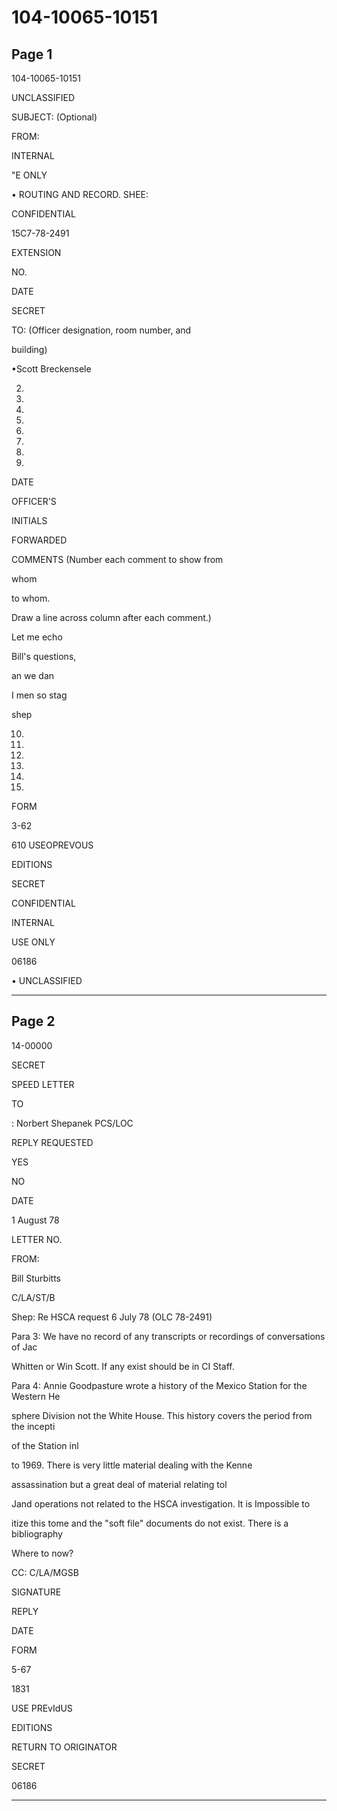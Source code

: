 # 104-10065-10151

## Page 1

104-10065-10151

UNCLASSIFIED

SUBJECT: (Optional)

FROM:

INTERNAL

"E ONLY

• ROUTING AND RECORD. SHEE:

CONFIDENTIAL

15C7-78-2491

EXTENSION

NO.

DATE

SECRET

TO: (Officer designation, room number, and

building)

•Scott Breckensele

2.

3.

4.

5.

6.

7.

8.

9.

DATE

OFFICER'S

INITIALS

FORWARDED

COMMENTS (Number each comment to show from

whom

to whom.

Draw a line across column after each comment.)

Let me echo

Bill's questions,

an we dan

I men so stag

shep

10.

11.

12.

13.

14.

15.

FORM

3-62

610 USEOPREVOUS

EDITIONS

SECRET

CONFIDENTIAL

INTERNAL

USE ONLY

06186

• UNCLASSIFIED

---

## Page 2

14-00000

SECRET

SPEED LETTER

TO

: Norbert Shepanek PCS/LOC

REPLY REQUESTED

YES

NO

DATE

1 August 78

LETTER NO.

FROM:

Bill Sturbitts

C/LA/ST/B

Shep: Re HSCA request 6 July 78 (OLC 78-2491)

Para 3: We have no record of any transcripts or recordings of conversations of Jac

Whitten or Win Scott. If any exist should be in CI Staff.

Para 4: Annie Goodpasture wrote a history of the Mexico Station for the Western He

sphere Division not the White House. This history covers the period from the incepti

of the Station inl

to 1969. There is very little material dealing with the Kenne

assassination but a great deal of material relating tol

Jand operations not related to the HSCA investigation. It is Impossible to

itize this tome and the "soft file" documents do not exist. There is a bibliography

Where to now?

CC: C/LA/MGSB

SIGNATURE

REPLY

DATE

FORM

5-67

1831

USE PREvIdUS

EDITIONS

RETURN TO ORIGINATOR

SECRET

06186

---

